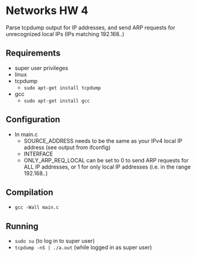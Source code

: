 # Networks HW 4 #
Parse tcpdump output for IP addresses, and send ARP requests for unrecognized local IPs (IPs matching 192.168.*.*)

## Requirements ##
 * super user privileges
 * linux
 * tcpdump
   - `sudo apt-get install tcpdump`
 * gcc
   - `sudo apt-get install gcc`

## Configuration ##
 * In main.c
   - SOURCE_ADDRESS needs to be the same as your IPv4 local IP address (see output from ifconfig)
   - INTERFACE
   - ONLY_ARP_REQ_LOCAL can be set to 0 to send ARP requests for ALL IP addresses, or 1 for only local IP addresses (i.e. in the range 192.168.*.*)

## Compilation ##
 * `gcc -Wall main.c`

## Running ##
 * `sudo su` (to log in to super user)
 * `tcpdump -nS | ./a.out` (while logged in as super user)
